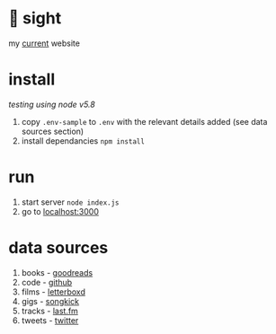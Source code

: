 # :eyes: sight

my [current](http://www.zaccolley.com) website

# install

_testing using node v5.8_

1. copy `.env-sample` to `.env` with the relevant details added (see data sources section)
2. install dependancies `npm install`

# run

1. start server `node index.js`
2. go to [localhost:3000](http://localhost:3000)

# data sources

1. books - [goodreads](https://www.goodreads.com/api)
2. code - [github](https://developer.github.com/)
3. films - [letterboxd](https://www.npmjs.com/package/letterboxd)
4. gigs - [songkick](https://www.songkick.com/developer)
5. tracks - [last.fm](http://www.last.fm/api)
2. tweets - [twitter](https://dev.twitter.com/)

